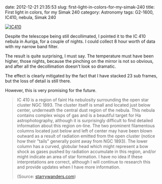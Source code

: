 date: 2012-12-21 21:35:53
slug: first-light-in-colors-for-my-simak-240
title: First light in colors, for my Simak 240
category: Astronomy
tags: G2-1600, IC410, nebula, Simak 240

[![][1]][1]

Despite the telescope being still decollimated, I pointed it to the IC 410
nebula in Auriga, for a couple of nights. I could collect 8 hour worth of data
with my narrow band filter.

The result is quite surprising, I must say. The temperature must have been
higher, those nights, because the pinching on the mirror is not so obvious, and
after all the decollimation doesn't look so dramatic.

The effect is clearly mitigated by the fact that I have stacked 23 sub frames,
but the loss of detail is still there.

However, this is very promising for the future.

> IC 410 is a region of faint Ha nebulosity surrounding the open star cluster
> NGC 1893. The cluster itself is small and located just below center,
> underneath the central dust region of the nebula. This nebula contains
> complex wisps of gas and is a beautiful target for Ha astrophotography,
> although it is surprisingly difficult to find detailed information about this
> region on-line. The two prominent filamentous columns located just below and
> left of center may have been blown outward as a result of radiation emitted
> from the open cluster (notice how their "tails" generally point away from NGC
> 1893). The lower column has a curved, globular head which might represent a
> bow shock as gases pushed by radiation accumulate in this region, and/or
> might indicate an area of star formation. I have no idea if these
> interpretations are correct, although I will continue to research this and
> provide updates when I have more information.
>
>(Source: [starrywanders.com](http://www.starrywonders.com/ic410.html))

[1]: |filename|/images/2012_ic410.jpg "IC410"

